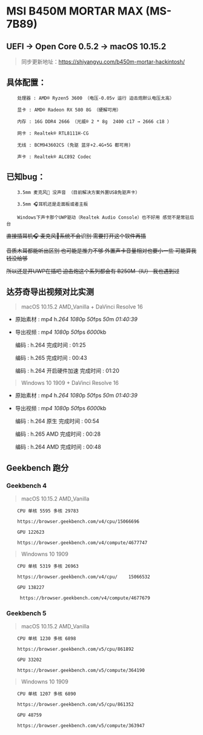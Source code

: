 # MSI B450M MORTAR MAX (MS-7B89)

## UEFI → Open Core 0.5.2 → macOS 10.15.2

> 同步更新地址：https://shiyangyu.com/b450m-mortar-hackintosh/
        
## 具体配置：

        处理器 : AMD® Ryzen5 3600 （电压-0.05v 运行 迫击炮默认电压太高）
 
        显卡 : AMD® Radeon RX 580 8G （硬解可用）
    
        内存 : 16G DDR4 2666 （光威® 2 * 8g  2400 c17 → 2666 c18 ）
        
        网卡 : Realtek® RTL8111H-CG
        
        无线 : BCM943602CS (免驱 蓝牙+2.4G+5G 都可用)

        声卡 : Realtek® ALC892 Codec
    
## 已知bug：

        3.5mm 麦克风🎤 没声音 （目前解决方案外置USB免驱声卡）

        3.5mm 🎧耳机还是走面板或者主板

        Windows下声卡那个UWP驱动（Realtek Audio Console）也不好用 感觉不是常驻后台 
        
  ~~直接插耳机🎧 麦克风🎤系统不会识别 需要打开这个软件再插~~

  ~~音质木耳都能听出区别 也可能是推力不够 外置声卡音量相对也要小一些 可能算我钱没给够~~
  
  ~~所以还是开UWP在插吧 迫击炮这个系列都会有 B250M（IU） 我也遇到过~~
  
## 达芬奇导出视频对比实测

> macOS 10.15.2 AMD_Vanilla + DaVinci Resolve 16
      
   + 原始素材 : mp*4* h.*264* *1080*p *50*fps *50*m *01:40:39*
    
   + 导出视频 : mp*4* *1080*p *50*fps *6000*kb 

        编码 : h.264 完成时间 : 01:25

        编码 : h.265 完成时间 : 00:43

        编码 : h.264 开启硬件加速 完成时间 : 01:20

    
> Windows 10 1909 + DaVinci Resolve 16
      
   + 原始素材 : mp*4* h.*264* *1080*p *50*fps *50*m *01:40:39*
    
   + 导出视频 : mp*4* *1080*p *50*fps *6000*kb 

        编码 : h.264 原生 完成时间 : 00:54

        编码 : h.265 AMD 完成时间 : 00:28

        编码 : h.264 AMD 完成时间 : 00:48

## Geekbench 跑分

### Geekbench 4 

> macOS 10.15.2 AMD_Vanilla
            
        CPU 单核 5595 多核 29783  

        https://browser.geekbench.com/v4/cpu/15066696

        GPU 122623   
        
        https://browser.geekbench.com/v4/compute/4677747

> Windowns 10 1909

        CPU 单核 5319 多核 26963  
        
        https://browser.geekbench.com/v4/cpu/    15066532

        GPU 138227
        
         https://browser.geekbench.com/v4/compute/4677679

### Geekbench 5
    
> macOS 10.15.2 AMD_Vanilla

        CPU 单核 1230 多核 6898 
          
        https://browser.geekbench.com/v5/cpu/861892

        GPU 33202 
            
        https://browser.geekbench.com/v5/compute/364190

> Windowns 10 1909

        CPU 单核 1207 多核 6890 
            
        https://browser.geekbench.com/v5/cpu/861352
    
        GPU 48759 
            
        https://browser.geekbench.com/v5/compute/363947
